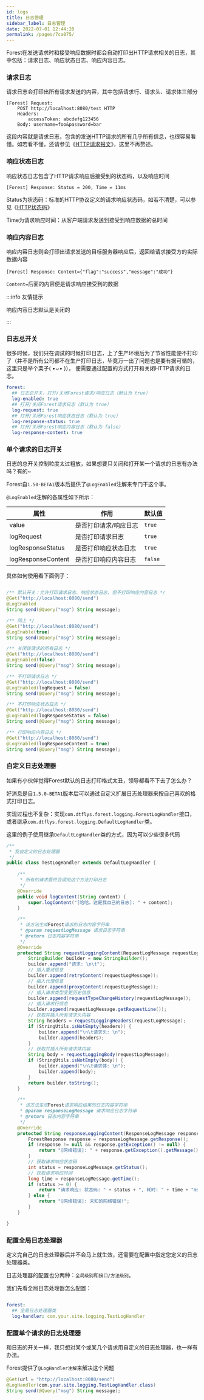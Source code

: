 ```yaml
---
id: logs
title: 日志管理
sidebar_label: 日志管理
date: 2022-07-01 12:44:20
permalink: /pages/7ca075/
---
```


Forest在发送请求时和接受响应数据时都会自动打印出HTTP请求相关的日志，其中包括：请求日志、响应状态日志、响应内容日志。

### 请求日志

请求日志会打印出所有请求发送的内容，其中包括请求行、请求头、请求体三部分

```
[Forest] Request: 
	POST http://localhost:8080/test HTTP
	Headers: 
		accessToken: abcdefg123456
	Body: username=foo&password=bar
```

这段内容就是请求日志，包含的发送HTTP请求的所有几乎所有信息，也很容易看懂。如若看不懂，还请参见《[HTTP请求报文](https://www.w3.org/Protocols/rfc2616/rfc2616-sec5.html)》，这里不再赘述。


### 响应状态日志

响应状态日志包含了HTTP请求响应后接受到的状态码，以及响应时间

```
[Forest] Response: Status = 200, Time = 11ms
```

Status为状态码：标准的HTTP协议定义的请求响应状态码，如若不清楚，可以参见《[HTTP状态码](https://www.w3.org/Protocols/rfc2616/rfc2616-sec10.html)》

Time为请求响应时间：从客户端请求发送到接受到响应数据的总时间

### 响应内容日志

响应内容日志则会打印出请求发送的目标服务器响应后，返回给请求接受方的实际数据内容

```
[Forest] Response: Content={"flag":"success","message":"成功"}
```

`Content=`后面的内容便是请求响应接受到的数据

:::info 友情提示

响应内容日志默认是关闭的

:::

### 日志总开关

很多时候，我们只在调试的时候打印日志，上了生产环境后为了节省性能便不打印了（并不是所有公司都不在生产打印日志，毕竟万一出了问题也是要有据可循的，这里只是举个栗子( •⌄• )），
便需要通过配置的方式打开和关闭HTTP请求的日志。

```yaml
forest:
  ## 日志总开关，打开/关闭Forest请求/响应日志（默认为 true）
  log-enabled: true
  ## 打开/关闭Forest请求日志（默认为 true）
  log-request: true
  ## 打开/关闭Forest响应状态日志（默认为 true）
  log-response-status: true
  ## 打开/关闭Forest响应内容日志（默认为 false）
  log-response-content: true
```


### 单个请求的日志开关

日志的总开关控制粒度太过粗放，如果想要只关闭和打开某一个请求的日志有办法吗？有的~

Forest自`1.50-BETA1`版本后提供了`@LogEnabled`注解来专门干这个事。

`@LogEnabled`注解的各属性如下所示：

| 属性   |  作用 | 默认值
| --------------------  | ------------- | ----------|
| value                 | 是否打印请求/响应日志 | `true` |
| logRequest            | 是否打印请求日志 | `true` |
| logResponseStatus     | 是否打印响应状态日志 | `true` |
| logResponseContent    | 是否打印响应内容日志 | `false` |

具体如何使用看下面例子：

```java

/** 默认开关：允许打印请求日志、响应状态日志，但不打印响应内容日志 */
@Get("http://localhost:8080/send")
@LogEnabled
String send(@Query("msg") String message);

/** 同上 */
@Get("http://localhost:8080/send")
@LogEnable(true)
String send(@Query("msg") String message);

/** 关闭该请求的所有日志 */
@Get("http://localhost:8080/send")
@LogEnabled(false)
String send(@Query("msg") String message);

/** 不打印请求日志 */
@Get("http://localhost:8080/send")
@LogEnabled(logRequest = false)
String send(@Query("msg") String message);

/** 不打印响应状态日志 */
@Get("http://localhost:8080/send")
@LogEnabled(logResponseStatus = false)
String send(@Query("msg") String message);

/** 打印响应内容日志 */
@Get("http://localhost:8080/send")
@LogEnabled(logResponseContent = true)
String send(@Query("msg") String message);

```

### 自定义日志处理器

如果有小伙伴觉得Forest默认的日志打印格式太丑，领导都看不下去了怎么办？

好消息是自`1.5.0-BETA1`版本后可以通过自定义扩展日志处理器来按自己喜欢的格式打印日志。

实现过程也不复杂：实现`com.dtflys.forest.logging.ForestLogHandler`接口，或者继承`com.dtflys.forest.logging.DefaultLogHandler`类。

这里的例子使用继承`DefaultLogHandler`类的方式，因为可以少些很多代码

```java
/**
 * 我自定义的日志处理器
 */
public class TestLogHandler extends DefaultLogHandler {
  
    /**
     * 所有的请求最终会调用这个方法打印日志
     */
    @Override
    public void logContent(String content) {
        super.logContent("[哈哈，这是我自己的日志]: " + content);
    }

    /**
     * 该方法生成Forest请求的日志内容字符串
     * @param requestLogMessage 请求日志字符串
     * @return 日志内容字符串
     */
    @Override
    protected String requestLoggingContent(RequestLogMessage requestLogMessage) {
        StringBuilder builder = new StringBuilder();
        builder.append("请求: \n\t");
        // 插入重试信息
        builder.append(retryContent(requestLogMessage));
        // 插入代理信息
        builder.append(proxyContent(requestLogMessage));
        // 插入请求类型变更历史信息
        builder.append(requestTypeChangeHistory(requestLogMessage));
        // 插入请求行信息
        builder.append(requestLogMessage.getRequestLine());
        // 获取并插入所有请求头内容
        String headers = requestLoggingHeaders(requestLogMessage);
        if (StringUtils.isNotEmpty(headers)) {
            builder.append("\n\t请求头: \n");
            builder.append(headers);
        }
        // 获取并插入所有请求体内容
        String body = requestLoggingBody(requestLogMessage);
        if (StringUtils.isNotEmpty(body)) {
            builder.append("\n\t请求体: \n");
            builder.append(body);
        }
        return builder.toString();
    }

    /**
     * 该方法生成Forest请求响应结果的日志内容字符串
     * @param responseLogMessage 请求响应日志字符串
     * @return 日志内容字符串
     */
    @Override
    protected String responseLoggingContent(ResponseLogMessage responseLogMessage) {
        ForestResponse response = responseLogMessage.getResponse();
        if (response != null && response.getException() != null) {
            return "[网络错误]: " + response.getException().getMessage();
        }
        // 获取请求响应状态码
        int status = responseLogMessage.getStatus();
        // 获取请求响应时间
        long time = responseLogMessage.getTime();
        if (status >= 0) {
            return "请求响应: 状态码: " + status + ", 耗时: " + time + "ms";
        } else {
            return "[网络错误]: 未知的网络错误!";
        }
    }

}

```

### 配置全局日志处理器

定义完自己的日志处理器后并不会马上就生效，还需要在配置中指定您定义的日志处理器类。

日志处理器的配置也分两种：`全局级别`和`接口/方法级别`。

我们先看全局日志处理器怎么配置：

```yaml

forest:
  ## 全局日志处理器类
  log-handler: com.your.site.logging.TestLogHandler

```

### 配置单个请求的日志处理器

和日志的开关一样，我只想对某个或某几个请求用自定义的日志处理器，也一样有办法。

Forest提供了`@LogHandler注解`来解决这个问题

```java
@Get(url = "http://localhost:8080/send")
@LogHandler(com.your.site.logging.TestLogHandler.class)
String send(@Query("msg") String message);
```
